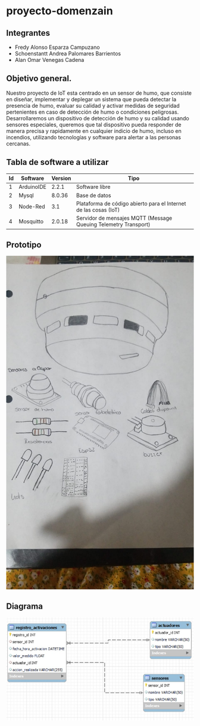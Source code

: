 # proyecto-domenzain

## Integrantes
- Fredy Alonso Esparza Campuzano
- Schoenstantt Andrea Palomares Barrientos
- Alan Omar Venegas Cadena
## Objetivo general.
Nuestro proyecto de IoT esta centrado en un sensor de humo, que consiste en diseñar, implementar y deplegar un sistema que pueda 
detectar la presencia de humo, evaluar su calidad y activar medidas de seguridad pertenientes en caso de detección de humo o 
condiciones peligrosas. 
Desarrollaremos un dispositivo de detección de humo y su calidad usando sensores especiales, queremos que tal dispositivo pueda
responder de manera precisa y rapidamente en cualquier indicio de humo, incluso en incendios, utilizando tecnologías y software 
para alertar a las personas cercanas.
## Tabla de software a utilizar
|Id|Software|Version|Tipo|
|-|-|-|-|
|1|ArduinoIDE|2.2.1|Software libre|
|2|Mysql|8.0.36|Base de datos|
|3|Node-Red|3.1|Plataforma de código abierto para el Internet de las cosas (IoT)|
|4|Mosquitto|2.0.18|Servidor de mensajes MQTT (Message Queuing Telemetry Transport)|
## Prototipo
![Base de Datos](https://github.com/FredWard87/proyecto-domenzain/blob/main/prototipo_iot.jpg)

## Diagrama
![Base de Datos](https://github.com/FredWard87/proyecto-domenzain/blob/main/BD_IOT.jpg)

